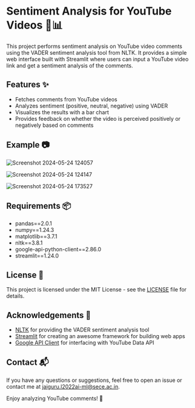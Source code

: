 # Sentiment Analysis for YouTube Videos 🎥📊

This project performs sentiment analysis on YouTube video comments using the VADER sentiment analysis tool from NLTK. It provides a simple web interface built with Streamlit where users can input a YouTube video link and get a sentiment analysis of the comments.

## Features ✨
- Fetches comments from YouTube videos
- Analyzes sentiment (positive, neutral, negative) using VADER
- Visualizes the results with a bar chart
- Provides feedback on whether the video is perceived positively or negatively based on comments


## Example 📷

![Screenshot 2024-05-24 124057](https://github.com/jai2992/Centimental_ananysis_of_yt_video/assets/136327019/3528b303-d2b8-49af-98e4-fac9cc643647)

![Screenshot 2024-05-24 124147](https://github.com/jai2992/Centimental_ananysis_of_yt_video/assets/136327019/cf88e0cb-5562-4e87-828c-65cea1b69e67)

![Screenshot 2024-05-24 173527](https://github.com/jai2992/Centimental_ananysis_of_yt_video/assets/136327019/c79bfe2e-bea1-4b08-948c-baf39c73e48d)


## Requirements 📦

- pandas==2.0.1
- numpy==1.24.3
- matplotlib==3.7.1
- nltk==3.8.1
- google-api-python-client==2.86.0
- streamlit==1.24.0


## License 📄

This project is licensed under the MIT License - see the [LICENSE](LICENSE) file for details.

## Acknowledgements 🙏

- [NLTK](https://www.nltk.org/) for providing the VADER sentiment analysis tool
- [Streamlit](https://streamlit.io/) for creating an awesome framework for building web apps
- [Google API Client](https://github.com/googleapis/google-api-python-client) for interfacing with YouTube Data API

## Contact 📬

If you have any questions or suggestions, feel free to open an issue or contact me at [jaiguru.l2022ai-ml@sece.ac.in](jaiguru.l2022ai-ml@sece.ac.in).

Enjoy analyzing YouTube comments! 🎉
